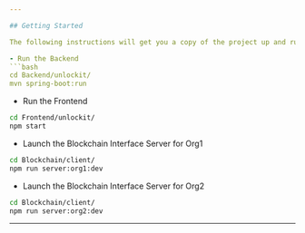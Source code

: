 ```yaml
---

## Getting Started

The following instructions will get you a copy of the project up and running on your local machine for development and testing purposes.

- Run the Backend
```bash
cd Backend/unlockit/
mvn spring-boot:run
```

- Run the Frontend
```bash
cd Frontend/unlockit/
npm start
```

- Launch the Blockchain Interface Server for Org1
```bash
cd Blockchain/client/
npm run server:org1:dev
```

- Launch the Blockchain Interface Server for Org2
```bash
cd Blockchain/client/
npm run server:org2:dev
```

---
```

